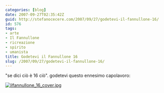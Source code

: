 ```yaml
---
categories: [blog]
date: 2007-09-27T02:35:42Z
guid: http://stefanocecere.com/2007/09/27/godetevi-il-fannullone-16/
id: 576
tags:
- arte
- Il Fannullone
- ricreazione
- spirito
- umanista
title: Godetevi il Fannullone 16
slug: /2007/09/27/godetevi-il-fannullone-16/
---
```


"se dici ciò è 16 ciò". godetevi questo ennesimo capolavoro:

[![ilfannullone_16_cover.jpg](http://stefanocecere.com/wp-content/uploads/sites/3/2007/09/ilfannullone_16_cover.jpg)](http://www.ilfannullone.it/articoli/ilfannullone-16/)